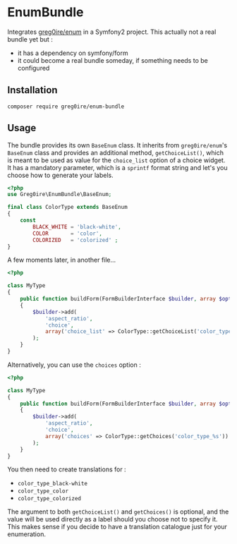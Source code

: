 # EnumBundle

Integrates [greg0ire/enum][1] in a Symfony2 project. This actually not a real bundle
yet but :

- it has a dependency on symfony/form
- it could become a real bundle someday, if something needs to be configured

## Installation

    composer require greg0ire/enum-bundle

## Usage

The bundle provides its own `BaseEnum` class. It inherits from `greg0ire/enum`'s
`BaseEnum` class and provides an additional method, `getChoiceList()`, which
is meant to be used as value for the `choice_list` option of a choice widget.
It has a mandatory parameter, which is a `sprintf` format string and let's you choose
how to generate your labels.

```php
<?php
use Greg0ire\EnumBundle\BaseEnum;

final class ColorType extends BaseEnum
{
    const
        BLACK_WHITE = 'black-white',
        COLOR       = 'color',
        COLORIZED   = 'colorized' ;
}
```

A few moments later, in another file…

```php
<?php

class MyType
{
    public function buildForm(FormBuilderInterface $builder, array $options)
    {
        $builder->add(
            'aspect_ratio',
            'choice',
            array('choice_list' => ColorType::getChoiceList('color_type_%s'))
        );
    }
}
```

Alternatively, you can use the `choices` option :

```php
<?php

class MyType
{
    public function buildForm(FormBuilderInterface $builder, array $options)
    {
        $builder->add(
            'aspect_ratio',
            'choice',
            array('choices' => ColorType::getChoices('color_type_%s'))
        );
    }
}
```

You then need to create translations for :

- `color_type_black-white`
- `color_type_color`
- `color_type_colorized`

The argument to both `getChoiceList()` and `getChoices()` is optional, and the
value will be used directly as a label should you choose not to specify it.
This makes sense if you decide to have a translation catalogue just for your
enumeration.

[1]: https://packagist.org/packages/greg0ire/enum

